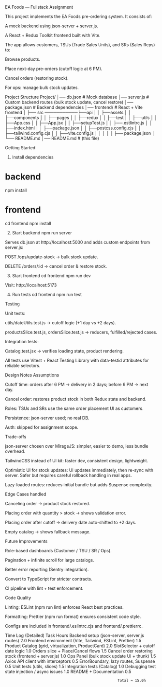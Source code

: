 EA Foods — Fullstack Assignment

This project implements the EA Foods pre-ordering system.
It consists of:

A mock backend using json-server + server.js.

A React + Redux Toolkit frontend built with Vite.

The app allows customers, TSUs (Trade Sales Units), and SRs (Sales Reps) to:

Browse products.

Place next-day pre-orders (cutoff logic at 6 PM).

Cancel orders (restoring stock).

For ops: manage bulk stock updates.

Project Structure
Project/
│── db.json           # Mock database
│── server.js         # Custom backend routes (bulk stock update, cancel restore)
│── package.json      # Backend dependencies
│── frontend/         # React + Vite frontend
│   ├── src ───────────├──api
│   │                    ├──assets
│   │                    ├──components
│   │                    ├──pages
│   │                    ├──redux
│   │                    ├──test
│   │                    ├──utils
│   │                    ├──App.css
│   │                    ├──App.jsx
│   │                    ├──setupTest.js
│   │                    ├──.estlintrc.js
│   │                    ├──index.html
│   │                    ├──package.json
│   │                    ├──postcss.config.cjs
│   │                    ├──tailwind.config.cjs
│   │                    ├──vite.config.js
│   │ 
│   │
│   ├── package.json
│   └── README.md
│── README.md         # (this file)

Getting Started
1. Install dependencies
# backend
npm install

# frontend
cd frontend
npm install

2. Start backend
npm run server


Serves db.json at http://localhost:5000 and adds custom endpoints from server.js:

POST /ops/update-stock → bulk stock update.

DELETE /orders/:id → cancel order & restore stock.

3. Start frontend
cd frontend
npm run dev


Visit: http://localhost:5173

4. Run tests
cd frontend
npm run test

Testing

Unit tests:

utils/dateUtils.test.js → cutoff logic (+1 day vs +2 days).

productsSlice.test.js, ordersSlice.test.js → reducers, fulfilled/rejected cases.

Integration tests:

Catalog.test.jsx → verifies loading state, product rendering.

All tests use Vitest + React Testing Library with data-testid attributes for reliable selectors.

Design Notes
Assumptions

Cutoff time: orders after 6 PM → delivery in 2 days; before 6 PM → next day.

Cancel order: restores product stock in both Redux state and backend.

Roles: TSUs and SRs use the same order placement UI as customers.

Persistence: json-server used; no real DB.

Auth: skipped for assignment scope.

Trade-offs

json-server chosen over MirageJS: simpler, easier to demo, less bundle overhead.

TailwindCSS instead of UI kit: faster dev, consistent design, lightweight.

Optimistic UI for stock updates: UI updates immediately, then re-sync with server. Safer but requires careful rollback handling in real apps.

Lazy-loaded routes: reduces initial bundle but adds Suspense complexity.

Edge Cases handled

Canceling order → product stock restored.

Placing order with quantity > stock → shows validation error.

Placing order after cutoff → delivery date auto-shifted to +2 days.

Empty catalog → shows fallback message.

Future Improvements

Role-based dashboards (Customer / TSU / SR / Ops).

Pagination + infinite scroll for large catalogs.

Better error reporting (Sentry integration).

Convert to TypeScript for stricter contracts.

CI pipeline with lint + test enforcement.

Code Quality

Linting: ESLint (npm run lint) enforces React best practices.

Formatting: Prettier (npm run format) ensures consistent code style.

Configs are included in frontend/.eslintrc.cjs and frontend/.prettierrc.

Time Log (Detailed)
Task	                                                        Hours
Backend setup (json-server, server.js routes)	                2.0
Frontend environment (Vite, Tailwind, ESLint, Prettier)	        1.5
Product Catalog (grid, virtualization, ProductCard)	            2.0
SlotSelector + cutoff date logic	                            1.0
Orders slice + Place/Cancel flows	                            1.5
Cancel order restoring stock (frontend + server.js)	            1.0
Ops Panel (bulk stock update UI + thunk)	                    1.5
Axios API client with interceptors	                            0.5
ErrorBoundary, lazy routes, Suspense	                        0.5
Unit tests (utils, slices)	                                    1.5
Integration tests (Catalog)	                                    1.0
Debugging test state injection / async issues	                1.0
README + Documentation	                                        0.5

                                                        Total ≈ 15.0h